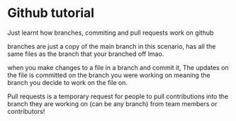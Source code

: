 # Github tutorial 

Just learnt how branches, commiting and pull requests work on github

branches are just a copy of the main branch in this scenario, has all the same files as the branch that your branched off lmao.

when you make changes to a file in a branch and commit it, The updates on the file is committed on the branch you were working on meaning the branch you decide to work on the file on.

Pull requests is a temporary request for people to pull contributions into the branch they are working on (can be any branch) from team members or contributors!

